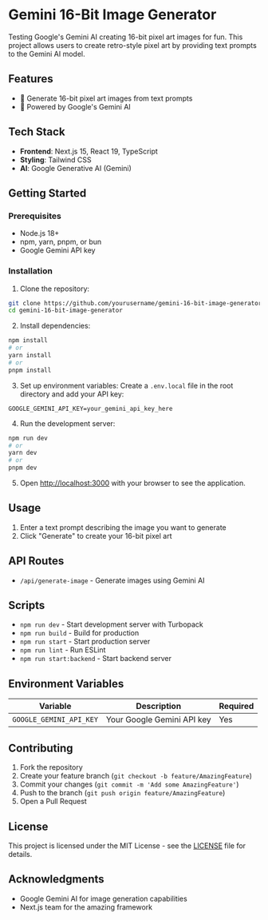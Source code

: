 # Gemini 16-Bit Image Generator

Testing Google's Gemini AI creating 16-bit pixel art images for fun. This project allows users to create retro-style pixel art by providing text prompts to the Gemini AI model.

## Features

- 🎨 Generate 16-bit pixel art images from text prompts
- 🤖 Powered by Google's Gemini AI

## Tech Stack

- **Frontend**: Next.js 15, React 19, TypeScript
- **Styling**: Tailwind CSS
- **AI**: Google Generative AI (Gemini)

## Getting Started

### Prerequisites

- Node.js 18+ 
- npm, yarn, pnpm, or bun
- Google Gemini API key

### Installation

1. Clone the repository:
```bash
git clone https://github.com/yourusername/gemini-16-bit-image-generator.git
cd gemini-16-bit-image-generator
```

2. Install dependencies:
```bash
npm install
# or
yarn install
# or
pnpm install
```

3. Set up environment variables:
Create a `.env.local` file in the root directory and add your API key:
```env
GOOGLE_GEMINI_API_KEY=your_gemini_api_key_here
```

4. Run the development server:
```bash
npm run dev
# or
yarn dev
# or
pnpm dev
```

5. Open [http://localhost:3000](http://localhost:3000) with your browser to see the application.

## Usage

1. Enter a text prompt describing the image you want to generate
2. Click "Generate" to create your 16-bit pixel art

## API Routes

- `/api/generate-image` - Generate images using Gemini AI

## Scripts

- `npm run dev` - Start development server with Turbopack
- `npm run build` - Build for production
- `npm run start` - Start production server
- `npm run lint` - Run ESLint
- `npm run start:backend` - Start backend server

## Environment Variables

| Variable | Description | Required |
|----------|-------------|----------|
| `GOOGLE_GEMINI_API_KEY` | Your Google Gemini API key | Yes |

## Contributing

1. Fork the repository
2. Create your feature branch (`git checkout -b feature/AmazingFeature`)
3. Commit your changes (`git commit -m 'Add some AmazingFeature'`)
4. Push to the branch (`git push origin feature/AmazingFeature`)
5. Open a Pull Request

## License

This project is licensed under the MIT License - see the [LICENSE](LICENSE) file for details.

## Acknowledgments

- Google Gemini AI for image generation capabilities
- Next.js team for the amazing framework
